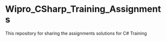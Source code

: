 # Wipro_CSharp_Training_Assignments

This repository for sharing the assignments solutions for C# Training 
